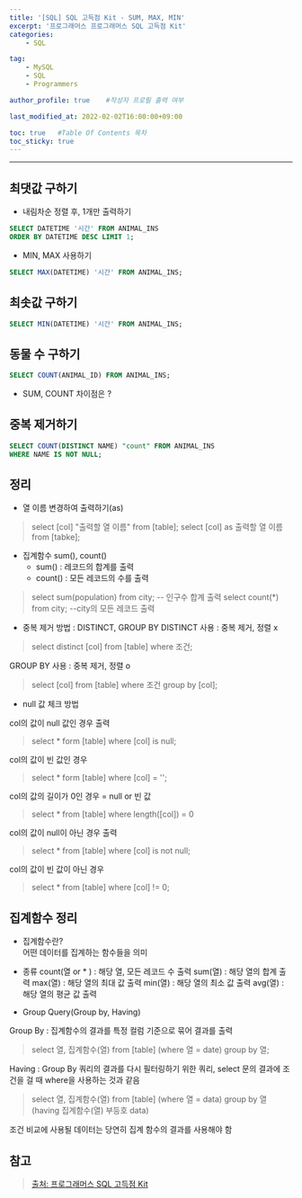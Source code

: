```yaml
---
title: '[SQL] SQL 고득점 Kit - SUM, MAX, MIN'
excerpt: '프로그래머스 프로그래머스 SQL 고득점 Kit'
categories:
    - SQL

tag:
    - MySQL
    - SQL
    - Programmers

author_profile: true    #작성자 프로필 출력 여부

last_modified_at: 2022-02-02T16:00:00+09:00

toc: true   #Table Of Contents 목차 
toc_sticky: true
---
```


---

## 최댓값 구하기

- 내림차순 정렬 후, 1개만 출력하기 
```SQL
SELECT DATETIME '시간' FROM ANIMAL_INS
ORDER BY DATETIME DESC LIMIT 1;
```

- MIN, MAX 사용하기

```SQL
SELECT MAX(DATETIME) '시간' FROM ANIMAL_INS;
```

## 최솟값 구하기

```SQL
SELECT MIN(DATETIME) '시간' FROM ANIMAL_INS;
```

## 동물 수 구하기

```SQL
SELECT COUNT(ANIMAL_ID) FROM ANIMAL_INS;
```

- SUM, COUNT 차이점은 ?

## 중복 제거하기 

```SQL
SELECT COUNT(DISTINCT NAME) "count" FROM ANIMAL_INS
WHERE NAME IS NOT NULL;
```

## 정리
- 열 이름 변경하여 출력하기(as)
> select [col] "출력할 열 이름" from [table];
> select [col] as 출력할 열 이름 from [tabke]; 

- 집계함수 sum(), count()
    -  sum() : 레코드의 합계를 출력
    -  count() : 모든 레코드의 수를 출력
  
> select sum(population) from city; -- 인구수 합계 출력
> select count(*) from city; --city의 모든 레코드 출력

- 중복 제거 방법 : DISTINCT, GROUP BY
DISTINCT 사용 : 중복 제거, 정렬 x
> select distinct [col] from [table] 
> where 조건;

GROUP BY 사용 : 중복 제거, 정렬 o 
> select [col] from [table]
> where 조건
> group by [col]; 

- null 값 체크 방법
  
col의 값이 null 값인 경우 출력
> select * form [table]
> where [col] is null;

col의 값이 빈 값인 경우
> select * form [table]
> where [col] = '';

col의 값의 길이가 0인 경우 = null or 빈 값
> select * from [table]
> where length([col]) = 0

col의 값이 null이 아닌 경우 출력
> select * from [table]
> where [col] is not null;

col의 값이 빈 값이 아닌 경우 
> select * from [table]
> where [col] != 0;


## 집계함수 정리 

- 집계함수란?  
어떤 데이터를 집계하는 함수들을 의미
  
- 종류
count(열 or * ) : 해당 열, 모든 레코드 수 출력
sum(열) : 해당 열의 합계 출력
max(열) : 해당 열의 최대 값 출력
min(열) : 해당 열의 최소 값 출력
avg(열) : 해당 열의 평균 값 출력


- Group Query(Group by, Having)

Group By : 집계함수의 결과를 특정 컬럼 기준으로 묶어 결과를 출력

> select 열, 집계함수(열) from [table]
> (where 열 = date)
> group by 열;

Having : Group By 쿼리의 결과를 다시 필터링하기 위한 쿼리, select 문의 결과에 조건을 걸 때 where을 사용하는 것과 같음

> select 열, 집계함수(열) from [table]
> (where 열 = data)
> group by 열
> (having 집계함수(열) 부등호 data) 

조건 비교에 사용될 데이터는 당연히 집계 함수의 결과를 사용해야 함

## 참고

> [출처: 프로그래머스 SQL 고득점 Kit](https://programmers.co.kr/learn/challenges?tab=sql_practice_kit)